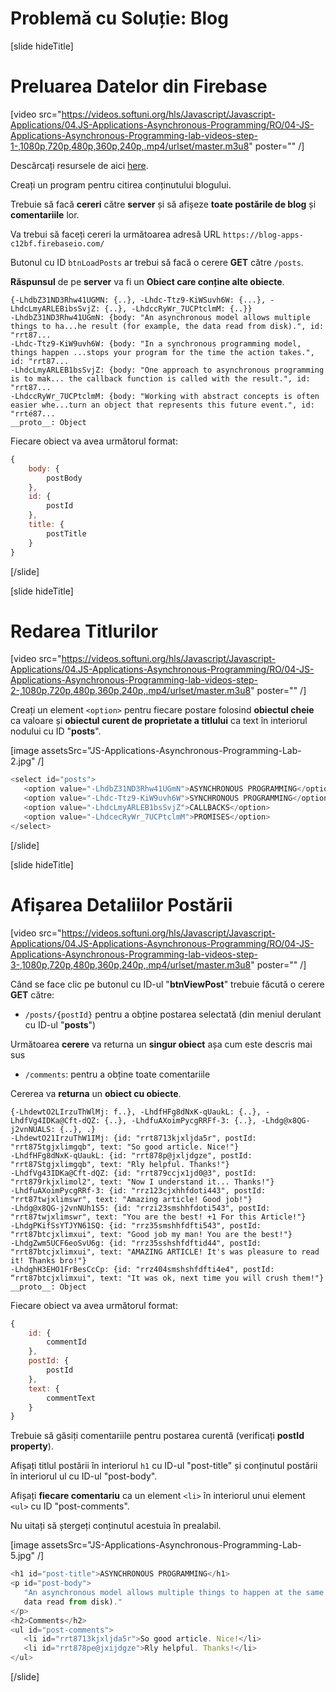 # Problemă cu Soluție: Blog

[slide hideTitle]

# Preluarea Datelor din Firebase

[video src="https://videos.softuni.org/hls/Javascript/Javascript-Applications/04.JS-Applications-Asynchronous-Programming/RO/04-JS-Applications-Asynchronous-Programming-lab-videos-step-1-,1080p,720p,480p,360p,240p,.mp4/urlset/master.m3u8" poster="" /]


Descărcați resursele de aici [here](https://videos.softuni.org/resources/javascript/javascript-applications/06_Blog.zip).

Creați un program pentru citirea conținutului blogului.

Trebuie să facă **cereri** către **server** și să afișeze **toate postările de blog** și **comentariile** lor.

Va trebui să faceți cereri la următoarea adresă URL `https://blog-apps-c12bf.firebaseio.com/`

Butonul cu ID  `btnLoadPosts` ar trebui să facă o cerere **GET** către `/posts`. 

**Răspunsul** de pe **server** va fi un **Obiect care conține alte obiecte**.

```
{-LhdbZ31ND3Rhw41UGMN: {..}, -Lhdc-Ttz9-KiWSuvh6W: {...}, -LhdcLmyARLEBibsSvjZ: {..}, -LhdccRyWr_7UCPtclmM: {..}}
-LhdbZ31ND3Rhw41UGmN: {body: "An asynchronous model allows multiple things to ha...he result (for example, the data read from disk).", id: "rrt87...
-Lhdc-Ttz9-KiW9uvh6W: {body: "In a synchronous programming model, things happen ...stops your program for the time the action takes.", id: "rrt87...
-LhdcLmyARLEB1bsSvjZ: {body: "One approach to asynchronous programming is to mak... the callback function is called with the result.", id: "rrt87...
-LhdccRyWr_7UCPtclmM: {body: "Working with abstract concepts is often easier whe...turn an object that represents this future event.", id: "rrté87...
__proto__: Object
```

Fiecare obiect va avea următorul format:

```js
{
    body: {
        postBody
    },
    id: {
        postId
    },
    title: {
        postTitle
    }
}
```
[/slide]

[slide hideTitle]

# Redarea Тitlurilor

[video src="https://videos.softuni.org/hls/Javascript/Javascript-Applications/04.JS-Applications-Asynchronous-Programming/RO/04-JS-Applications-Asynchronous-Programming-lab-videos-step-2-,1080p,720p,480p,360p,240p,.mp4/urlset/master.m3u8" poster="" /]

Creați un element `<option>` pentru fiecare postare folosind **obiectul cheie** ca valoare și **obiectul curent de proprietate a titlului** ca text în interiorul nodului cu ID "**posts**".

[image assetsSrc="JS-Applications-Asynchronous-Programming-Lab-2.jpg" /]

```js
<select id="posts">
   <option value="-LhdbZ31ND3Rhw41UGmN">ASYNCHRONOUS PROGRAMMING</option>
   <option value="-Lhdc-Ttz9-KiW9uvh6W">SYNCHRONOUS PROGRAMMING</option>
   <option value="-LhdcLmyARLEB1bsSvjZ">CALLBACKS</option>
   <option value="-LhdcecRyWr_7UCPtclmM">PROMISES</option>
</select>
```
[/slide]

[slide hideTitle]

# Afișarea Detaliilor Postării

[video src="https://videos.softuni.org/hls/Javascript/Javascript-Applications/04.JS-Applications-Asynchronous-Programming/RO/04-JS-Applications-Asynchronous-Programming-lab-videos-step-3-,1080p,720p,480p,360p,240p,.mp4/urlset/master.m3u8" poster="" /]

Când se face clic pe butonul cu ID-ul "**btnViewPost**" trebuie făcută o cerere **GET** către:

- `/posts/{postId}` pentru a obține postarea selectată (din meniul derulant cu ID-ul "**posts**")

Următoarea **cerere** va returna un **singur obiect** așa cum este descris mai sus

- `/comments`: pentru a obține toate comentariile

Cererea va **returna** un **obiect cu obiecte**.

```
{-LhdewtO2LIrzuThWlMj: f..}, -LhdfHFg8dNxK-qUaukL: {..}, -LhdfVg4IDKa@Cft-dQZ: {..}, -LhdfuAXoimPycgRRFf-3: {..}, -Lhdg@x8QG-j2vnNUALS: {..}, .}
-LhdewtO21IrzuThW1IMj: {id: "rrt8713kjxljda5r", postId: "rrt875tgjxlimgqb", text: "So good article. Nice!"}
-LhdfHFg8dNxK-qUaukL: {id: "rrt878p@jxljdgze", postId: "rrt87Stgjxlimgqb", text: "Rly helpful. Thanks!"}
-LhdfVg43IDKa@Cft-dQZ: {id: "rrt879ccjx1jd0@3", postId: "rrt879rkjxlimol2", text: "Now I understand it... Thanks!"}
-LhdfuAXoimPycgRRf-3: {id: "rrz123cjxhhfdoti443", postId: "rrt87twjxlimswr", text: "Amazing article! Good job!"}
-Lhdg@x8QG-j2vnNUh1S5: {id: "rrzi23smshhfdoti543", postId: "rrt87twjxlimswr", text: "You are the best! +1 For this Article!"}
-LhdgPKifSsYTJYN61SQ: {id: "rrz35smshhfdfti543", postId: "rrt87btcjxlimxui", text: "Good job my man! You are the best!"}
-LhdgZwm5UCF6eoSvU6g: {id: "rrz35sshshfdftid44", postId: "rrt87btcjxlimxui", text: "AMAZING ARTICLE! It's was pleasure to read it! Thanks bro!"}
-LhdghH3EHO1FrBesCcCp: {id: "rrz404smshshfdfti4e4", postId: “rrt87btcjxlimxui", text: "It was ok, next time you will crush them!"}
__proto__: Object

```

Fiecare obiect va avea următorul format:

```js
{
    id: {
        commentId
    },
    postId: {
        postId
    },
    text: {
        commentText
    }
}
```

Trebuie să găsiți comentariile pentru postarea curentă (verificați **postId property**).

Afișați titlul postării în interiorul `h1` cu ID-ul "post-title" și conținutul postării în interiorul ul cu ID-ul "post-body".

Afișați **fiecare comentariu** ca un element `<li>` în interiorul unui element `<ul>` cu ID "post-comments".

Nu uitați să ștergeți conținutul acestuia în prealabil.

[image assetsSrc="JS-Applications-Asynchronous-Programming-Lab-5.jpg" /]

```js
<h1 id="post-title">ASYNCHRONOUS PROGRAMMING</h1>
<p id="post-body">
   "An asynchronous model allows multiple things to happen at the same time. When you start an action, your program continues to run. When the action finishes, the program is informed and gets access to the result (for example, the
   data read from disk)."
</p>
<h2>Comments</h2>
<ul id="post-comments">
   <li id="rrt8713kjxljda5r">So good article. Nice!</li>
   <li id="rrt878pe@jxijdgze">Rly helpful. Thanks!</li>
</ul>
```

[/slide]


